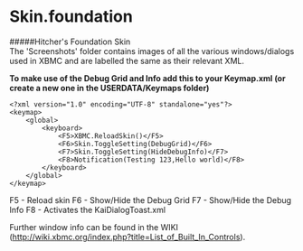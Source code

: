# Skin.foundation
#####Hitcher's Foundation Skin  
The 'Screenshots' folder contains images of all the various windows/dialogs used in XBMC and are labelled the same as their relevant XML.

**To make use of the Debug Grid and Info add this to your Keymap.xml (or create a new one in the USERDATA/Keymaps folder)**
```
<?xml version="1.0" encoding="UTF-8" standalone="yes"?>
<keymap>
	<global>
		<keyboard>
			<F5>XBMC.ReloadSkin()</F5>
			<F6>Skin.ToggleSetting(DebugGrid)</F6>
			<F7>Skin.ToggleSetting(HideDebugInfo)</F7>
			<F8>Notification(Testing 123,Hello world)</F8>
		</keyboard>
	</global>
</keymap>
```
F5 - Reload skin
F6 - Show/Hide the Debug Grid
F7 - Show/Hide the Debug Info
F8 - Activates the KaiDialogToast.xml


Further window info can be found in the WIKI (http://wiki.xbmc.org/index.php?title=List_of_Built_In_Controls).
